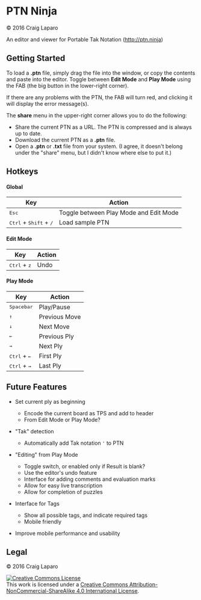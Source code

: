 # PTN Ninja
&copy; 2016 Craig Laparo

An editor and viewer for Portable Tak Notation (http://ptn.ninja)

## Getting Started
To load a **.ptn** file, simply drag the file into the window, or copy the contents and paste into the editor. Toggle between **Edit Mode** and **Play Mode** using the FAB (the big button in the lower-right corner).

If there are any problems with the PTN, the FAB will turn red, and clicking it will display the error message(s).

The **share** menu in the upper-right corner allows you to do the following:
- Share the current PTN as a URL. The PTN is compressed and is always up to date.
- Download the current PTN as a **.ptn** file.
- Open a **.ptn** or **.txt** file from your system. (I agree, it doesn't belong under the "share" menu, but I didn't know where else to put it.)



## Hotkeys
#### Global
| Key                        | Action                                 |
| -------------------------- | -------------------------------------- |
| <kbd>Esc</kbd>             | Toggle between Play Mode and Edit Mode |
| <kbd>Ctrl</kbd> + <kbd>Shift</kbd> + <kbd>/</kbd> | Load sample PTN |

#### Edit Mode
| Key                            | Action |
| ------------------------------ | ------ |
| <kbd>Ctrl</kbd> + <kbd>z</kbd> | Undo   |

#### Play Mode
| Key                                 | Action        |
| ----------------------------------- | ------------- |
| <kbd>Spacebar</kbd>                 | Play/Pause    |
| <kbd>&uarr;</kbd>                   | Previous Move |
| <kbd>&darr;</kbd>                   | Next Move     |
| <kbd>&larr;</kbd>                   | Previous Ply  |
| <kbd>&rarr;</kbd>                   | Next Ply      |
| <kbd>Ctrl</kbd> + <kbd>&larr;</kbd> | First Ply     |
| <kbd>Ctrl</kbd> + <kbd>&rarr;</kbd> | Last Ply      |



## Future Features
- Set current ply as beginning
  - Encode the current board as TPS and add to header
  - From Edit Mode or Play Mode?


- "Tak" detection
  - Automatically add Tak notation `'` to PTN


- "Editing" from Play Mode
  - Toggle switch, or enabled only if Result is blank?
  - Use the editor's undo feature
  - Interface for adding comments and evaluation marks
  - Allow for easy live transcription
  - Allow for completion of puzzles


- Interface for Tags
  - Show all possible tags, and indicate required tags
  - Mobile friendly


- Improve mobile performance and usability


## Legal
&copy; 2016 Craig Laparo

<a rel="license" href="http://creativecommons.org/licenses/by-nc-sa/4.0/"><img alt="Creative Commons License" style="border-width:0" src="https://i.creativecommons.org/l/by-nc-sa/4.0/88x31.png" /></a><br />This work is licensed under a <a rel="license" href="http://creativecommons.org/licenses/by-nc-sa/4.0/">Creative Commons Attribution-NonCommercial-ShareAlike 4.0 International License</a>.
